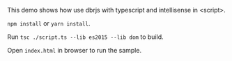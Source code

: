 This demo shows how use dbrjs with typescript and intellisense in \<script\>.

`npm install` or `yarn install`.

Run `tsc ./script.ts --lib es2015 --lib dom` to build.

Open `index.html` in browser to run the sample.
